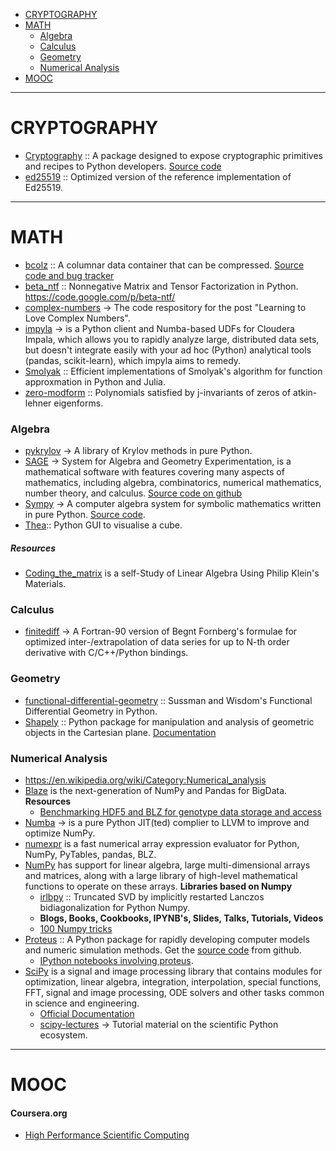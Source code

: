 -  [CRYPTOGRAPHY](#cryptography)
-  [MATH](#math)
   - [Algebra](#algebra)
   - [Calculus](#calculus)
   - [Geometry](#geometry)
   - [Numerical Analysis](#numerical-analysis)
- [MOOC](#mooc)

----

# CRYPTOGRAPHY
- [Cryptography](https://cryptography.io/) :: A package designed to expose cryptographic primitives and recipes to Python developers. [Source code](https://github.com/pyca/cryptography)
- [ed25519](https://github.com/pyca/ed25519) :: Optimized version of the reference implementation of Ed25519.


----

# MATH
- [bcolz](https://blosc.org) :: A columnar data container that can be compressed. [Source code and bug tracker](https://github.com/Blosc/bcolz)
- [beta_ntf](https://github.com/nils-werner/beta_ntf) :: Nonnegative Matrix and Tensor Factorization in Python. https://code.google.com/p/beta-ntf/
- [complex-numbers](https://github.com/j2kun/complex-numbers) → The code respository for the post "Learning to Love Complex Numbers".
- [impyla](https://github.com/cloudera/impyla) → is a Python client and Numba-based UDFs for Cloudera Impala, which allows you to rapidly analyze large, distributed data sets, but doesn't integrate easily with your ad hoc (Python) analytical tools (pandas, scikit-learn), which impyla aims to remedy.
- [Smolyak](https://github.com/EconForge/Smolyak) :: Efficient implementations of Smolyak's algorithm for function approxmation in Python and Julia.
- [zero-modform](https://github.com/haochenuw/zero-modform) :: Polynomials satisfied by j-invariants of zeros of atkin-lehner eigenforms.


### Algebra
- [pykrylov](http://dpo.github.com/pykrylov) →  A library of Krylov methods in pure Python.
- [SAGE](http://www.sagemath.org) → System for Algebra and Geometry Experimentation, is a mathematical software with features covering many aspects of mathematics, including algebra, combinatorics, numerical mathematics, number theory, and calculus. [Source code on github](https://github.com/sagemath/sage)
- [Sympy](http://sympy.org/) → A computer algebra system for symbolic mathematics written in pure Python. [Source code](https://github.com/sympy/sympy).
- [Thea](https://github.com/SciTools/thea):: Python GUI to visualise a cube.

##### Resources
- [Coding_the_matrix](https://github.com/branner-courses/coding_the_matrix) is a self-Study of Linear Algebra Using Philip Klein's Materials.


### Calculus 
- [finitediff](https://github.com/bjodah/finitediff) → A Fortran-90 version of Begnt Fornberg's formulae for optimized inter-/extrapolation of data series for up to N-th order derivative with C/C++/Python bindings.


### Geometry
- [functional-differential-geometry](https://github.com/jtauber/functional-differential-geometry) :: Sussman and Wisdom's Functional Differential Geometry in Python.
- [Shapely](https://github.com/Toblerity/Shapely) :: Python package for manipulation and analysis of geometric objects in the Cartesian plane. [Documentation](http://toblerity.github.com/shapely/)


### Numerical Analysis
- https://en.wikipedia.org/wiki/Category:Numerical_analysis
- [Blaze](http://blaze.pydata.org) is the next-generation of NumPy and Pandas for BigData.
   **Resources**
   * [Benchmarking HDF5 and BLZ for genotype data storage and access](http://nbviewer.ipython.org/gist/alimanfoo/67fdcf58e364763fd0b6/benchmark_hdf5_blz.ipynb)
- [Numba](http://numba.pydata.org/) → is a pure Python JIT(ted) complier to LLVM to improve and optimize NumPy.
- [numexpr](https://github.com/pydata/numexpr) is a fast numerical array expression evaluator for Python, NumPy, PyTables, pandas, BLZ.
- [NumPy](http://www.numpy.org) has support for linear algebra, large multi-dimensional arrays and matrices, along with a large library of high-level mathematical functions to operate on these arrays. 
   **Libraries based on Numpy**
   * [irlbpy](https://github.com/bwlewis/irlbpy) :: Truncated SVD by implicitly restarted Lanczos bidiagonalization for Python Numpy.
   * __Blogs, Books, Cookbooks, IPYNB's, Slides, Talks, Tutorials, Videos__
   * [100 Numpy tricks](http://www.loria.fr/~rougier/teaching/numpy.100/index.html)
- [Proteus](http://proteus.usace.army.mil) :: A Python package for rapidly developing computer models and numeric simulation methods. Get the [source code](https://github.com/erdc-cm/proteus) from github.
   - [IPython notebooks involving proteus](https://github.com/erdc-cm/proteus-notebooks).
- [SciPy](http://www.scipy.org) is a signal and image processing library that contains modules for optimization, linear algebra, integration, interpolation, special functions, FFT, signal and image processing, ODE solvers and other tasks common in science and engineering.
   - [Official Documentation](http://www.scipy.org/docs.html)
   - [scipy-lectures](http://scipy-lectures.github.io) →  Tutorial material on the scientific Python ecosystem.

----

# MOOC
#### Coursera.org   
- [High Performance Scientific Computing](https://www.coursera.org/course/scicomp)

